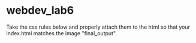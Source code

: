 # webdev_lab6
Take the css rules below and properly attach them to the html so that your index.html matches the image "final_output".
